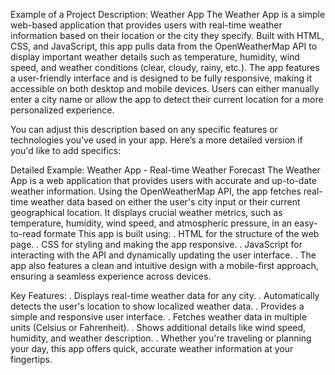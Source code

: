 Example of a Project Description:
Weather App
The Weather App is a simple web-based application that provides users with real-time weather information based on their location or the city they specify. Built with HTML, CSS, and JavaScript, this app pulls data from the OpenWeatherMap API to display important weather details such as temperature, humidity, wind speed, and weather conditions (clear, cloudy, rainy, etc.). The app features a user-friendly interface and is designed to be fully responsive, making it accessible on both desktop and mobile devices. Users can either manually enter a city name or allow the app to detect their current location for a more personalized experience.

You can adjust this description based on any specific features or technologies you’ve used in your app. Here’s a more detailed version if you'd like to add specifics:

Detailed Example:
Weather App - Real-time Weather Forecast
The Weather App is a web application that provides users with accurate and up-to-date weather information. Using the OpenWeatherMap API, the app fetches real-time weather data based on either the user's city input or their current geographical location. It displays crucial weather metrics, such as temperature, humidity, wind speed, and atmospheric pressure, in an easy-to-read formate
This app is built using:
. HTML for the structure of the web page.
. CSS for styling and making the app responsive.
. JavaScript for interacting with the API and dynamically updating the user interface.
. The app also features a clean and intuitive design with a mobile-first approach, ensuring a seamless experience across devices.

Key Features:
. Displays real-time weather data for any city.
. Automatically detects the user's location to show localized weather data.
. Provides a simple and responsive user interface.
. Fetches weather data in multiple units (Celsius or Fahrenheit).
. Shows additional details like wind speed, humidity, and weather description.
. Whether you're traveling or planning your day, this app offers quick, accurate weather information at your fingertips.

